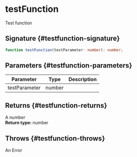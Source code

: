 # testFunction

Test function  

## Signature {#testfunction-signature}

```typescript
function testFunction(testParameter: number): number;
```

## Parameters {#testfunction-parameters}


| Parameter | Type | Description |
|  --- | --- | --- |
|  testParameter | number |  |

## Returns {#testfunction-returns}

A number  
<b>Return type: </b>number  

## Throws {#testfunction-throws}

An Error  

